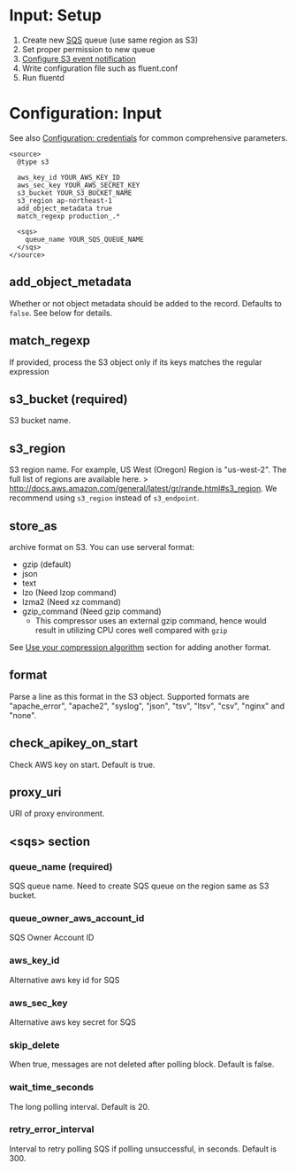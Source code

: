 # Input: Setup

1. Create new [SQS](https://aws.amazon.com/documentation/sqs/) queue (use same region as S3)
2. Set proper permission to new queue
3. [Configure S3 event notification](http://docs.aws.amazon.com/AmazonS3/latest/dev/NotificationHowTo.html)
4. Write configuration file such as fluent.conf
5. Run fluentd

# Configuration: Input

See also [Configuration: credentials](credentials.md) for common comprehensive parameters.

    <source>
      @type s3

      aws_key_id YOUR_AWS_KEY_ID
      aws_sec_key YOUR_AWS_SECRET_KEY
      s3_bucket YOUR_S3_BUCKET_NAME
      s3_region ap-northeast-1
      add_object_metadata true
      match_regexp production_.*

      <sqs>
        queue_name YOUR_SQS_QUEUE_NAME
      </sqs>
    </source>

## add_object_metadata

Whether or not object metadata should be added to the record. Defaults to `false`. See below for details.

## match_regexp

If provided, process the S3 object only if its keys matches the regular expression

## s3_bucket (required)

S3 bucket name.

## s3_region

S3 region name. For example, US West (Oregon) Region is
"us-west-2". The full list of regions are available here. >
http://docs.aws.amazon.com/general/latest/gr/rande.html#s3_region. We
recommend using `s3_region` instead of `s3_endpoint`.

## store_as

archive format on S3. You can use serveral format:

* gzip (default)
* json
* text
* lzo (Need lzop command)
* lzma2 (Need xz command)
* gzip_command (Need gzip command)
  * This compressor uses an external gzip command, hence would result in utilizing CPU cores well compared with `gzip`

See [Use your compression algorithm](howto.md#use-your-compression-algorithm) section for adding another format.

## format

Parse a line as this format in the S3 object. Supported formats are
"apache_error", "apache2", "syslog", "json", "tsv", "ltsv", "csv",
"nginx" and "none".

## check_apikey_on_start

Check AWS key on start. Default is true.

## proxy_uri

URI of proxy environment.

## \<sqs\> section

### queue_name (required)

SQS queue name. Need to create SQS queue on the region same as S3 bucket.

### queue_owner_aws_account_id

SQS Owner Account ID

### aws_key_id

Alternative aws key id for SQS

### aws_sec_key

Alternative aws key secret for SQS

### skip_delete

When true, messages are not deleted after polling block. Default is false.

### wait_time_seconds

The long polling interval. Default is 20.

### retry_error_interval

Interval to retry polling SQS if polling unsuccessful, in seconds. Default is 300.
